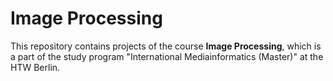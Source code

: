 # Image Processing

This repository contains projects of the course **Image Processing**, which is a part of the study program "International Mediainformatics (Master)" at the HTW Berlin.<br>

